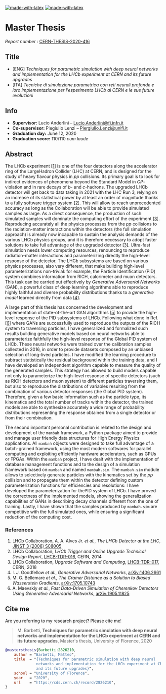 [![made-with-latex](https://img.shields.io/badge/Made%20with-LaTeX-008080?style=for-the-badge&logo=latex&logoColor=white)](https://www.latex-project.org/)
[![made-with-latex](https://img.shields.io/badge/Developed%20in-Overleaf-47a141?style=for-the-badge&logo=overleaf&logoColor=white)](https://it.overleaf.com/)

# Master Thesis

_Report number_ : [CERN-THESIS-2020-416](https://cds.cern.ch/record/2826210)

## Title

- [ENG] _Techniques for parametric simulation with deep neural networks and implementation for the LHCb experiment at CERN and its future upgrades_
- [ITA] _Tecniche di simulazione parametrica con reti neurali profonde e loro implementazione per l'esperimento LHCb al CERN e le sue future evoluzioni_

## Info

- **Supervisor:** Lucio Anderlini – <a href="mailto:lucio.anderlini@fi.infn.it">Lucio.Anderlini@fi.infn.it</a>
- **Co-supervisor:** Piegiulio Lenzi – <a href="mailto:piergiulio.lenzi@unifi.it">Piergiulio.Lenzi@unifi.it</a>
- **Graduation day:** June 12, 2020
- **Graduation score:** 110/110 _cum laude_

## Abstract

The LHCb experiment [[1](https://iopscience.iop.org/article/10.1088/1748-0221/3/08/S08005)] is one of the four detectors along the accelerator ring of the LargeHadron Collider (LHC) at CERN, and is designed for the study of heavy flavour physics in $pp$ collisions. Its primary goal is to look for indirect evidences of phenomena beyond the Standard Model in $CP$-violation and in rare decays of $b$- and $c$-hadrons.
The upgraded LHCb detector will get back to data taking in 2021 with the LHC Run 3, relying on an increase of its statistical power by at least an order of magnitude thanks to a fully software trigger system [[2](https://cds.cern.ch/record/1701361)]. This will allow to reach unprecedented accuracy as long as the Collaboration will be able to provide simulated samples as large. As a direct consequence, the production of such simulated samples will dominate the computing effort of the experiment [[3](https://cds.cern.ch/record/2310827)].
Reproducing accurately all the physics processes from the $pp$ collisions to the radiation-matter interactions within the detectors (the full simulation approach) is already now incapable to sustain the analysis demands of the various LHCb physics groups, and it is therefore necessary to adopt faster solutions to take full advantage of the upgraded detector [[3](https://cds.cern.ch/record/2310827)].
Ultra-fast simulation needs lower computing resources, renouncing to reproduce radiation-matter interactions and parameterizing directly the high-level response of the detector. The LHCb subsystems are based on various physics processes, also very different, that make building high-level parameterizations non-trivial: for example, the Particle Identification (PID) system combines information from RICH, calorimeter and muon detectors. This task can be carried out effectively by _Generative Adversarial Networks_ (GAN), a powerful class of deep learning algorithms able to reproduce highly faithful and diverse probability distributions thanks to a _generative model_ learned directly from data [[4](https://arxiv.org/abs/1406.2661)].

A large part of this thesis has concerned the development and implementation of state-of-the-art GAN algorithms [[5](https://arxiv.org/abs/1705.10743)] to provide the high-level response of the PID subsystems of LHCb. Following what done in Ref. [[6](https://arxiv.org/abs/1905.11825)] where GANs are successfully used to reproduce the outputs of the RICH system to traversing particles, I have generalized and formalized such results building generative models based on neural networks able to parameterize faithfully the high-level response of the Global PID system of LHCb.
These neural networks were trained over the calibration samples collected in 2016, in order to provide datasets composed by an unbiased selection of long-lived particles. I have modified the learning procedure to subtract statistically the residual background within the training data, and I have developed an independent algorithm capable to measure the quality of the generated samples. This strategy has allowed to build models capable not only to parameterize the high-level response of specific detectors (such as RICH detectors and muon system) to different particles traversing them, but also to reproduce the distributions of variables resulting from the combination of various detector responses (the Global PID system).
Therefore, given a few basic information such as the particle type, its kinematics and the total number of tracks within the detector, the trained models are able to synthesize accurately a wide range of probability distributions representing the response obtained from a single detector or from their combination.

The second important personal contribution is related to the design and development of the `mambah` framework, a Python package aimed to provide and manage user friendly data structures for High Energy Physics applications. All `mambah` objects were designed to take full advantage of a batch-grained framework, using the most modern softwares for parallel computing and exploiting efficiently hardware accelerators, such as GPUs or FPGAs.
Within the `mambah` project, I have dealt with the implementation of database management functions and to the design of a simulation framework based on `mambah` and named `mambah.sim`. The `mambah.sim` module allows to selectively generate particles with the kinematics set by the $pp$ collision and to propagate them within the detector defining custom parameterization functions for efficiencies and resolutions: I have developed the parameterization for thePID system of LHCb.
I have proved the correctness of the implemented models, showing the generalization capabilities of GANs in describing decay channels different from the one of training. Lastly, I have shown that the samples produced by `mambah.sim` are competitive with the full simulated ones, while ensuring a significant reduction of the computing cost.

### References

1. LHCb Collaboration, A. A. Alves Jr. _et al._, _The LHCb Detector at the LHC_, [JINST 3 (2008) S08005](https://iopscience.iop.org/article/10.1088/1748-0221/3/08/S08005)
2. LHCb Collaboration, _LHCb Trigger and Online Upgrade Technical Design Report_, [LHCB-TDR-016](https://cds.cern.ch/record/1701361), CERN, 2014
3. LHCb Collaboration, _Upgrade Software and Computing_, [LHCB-TDR-017](https://cds.cern.ch/record/2310827), CERN, 2018
4. I. J. Goodfellow _et al._, _Generative Adversarial Networks_,
[arXiv:1406.2661](https://arxiv.org/abs/1406.2661)
5. M. G. Bellemare _et al._, _The Cramer Distance as a Solution to Biased Wasserstein Gradients_,
[arXiv:1705.10743](https://arxiv.org/abs/1705.10743)
6. A. Maevskiy _et al._, _Fast Data-Driven Simulation of Cherenkov Detectors Using Generative Adversarial Networks_,
[arXiv:1905.11825](https://arxiv.org/abs/1905.11825)

## Cite me

Are you referring to my research project? Please cite me!

> M. Barbetti, **Techniques for parametric simulation with deep neural networks and implementation for the LHCb experiment at CERN and its future upgrades**, Master's thesis, University of Florence, 2020

```bibtex
@mastersthesis{Barbetti:2826210,
    author = "Barbetti, Matteo",
    title  = "{Techniques for parametric simulation with deep neural
              networks and implementation for the LHCb experiment at CERN
              and its future upgrades}",
    school = "University of Florence",
    year   = "2020",
    url    = "https://cds.cern.ch/record/2826210",
}
```
